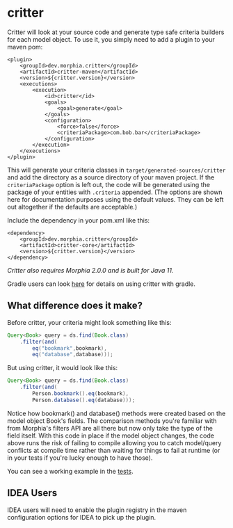 critter
=======

Critter will look at your source code and generate type safe criteria builders for
each model object.  To use it, you simply need to add a plugin to your maven pom:

    <plugin>
        <groupId>dev.morphia.critter</groupId>
        <artifactId>critter-maven</artifactId>
        <version>${critter.version}</version>
        <executions>
            <execution>
                <id>critter</id>
                <goals>
                    <goal>generate</goal>
                </goals>
                <configuration>
                    <force>false</force>
                    <criteriaPackage>com.bob.bar</criteriaPackage>
                </configuration>
            </execution>
        </executions>
    </plugin>

This will generate your criteria classes in `target/generated-sources/critter` and add the directory as a source
directory of your maven project.  If the `criteriaPackage` option is left out, the code
will be generated using the package of your entities with `.criteria` appended. (The options are shown here for
documentation purposes using the default values.  They can be left out altogether if the defaults are acceptable.)

Include the dependency in your pom.xml like this:

    <dependency>
        <groupId>dev.morphia.critter</groupId>
        <artifactId>critter-core</artifactId>
        <version>${critter.version}</version>
    </dependency>

*Critter also requires Morphia 2.0.0 and is built for Java 11.*

Gradle users can look [here](gradle/README.md) for details on using critter with gradle.

What difference does it make?
-----------------------------
Before critter, your criteria might look something like this:

```java
Query<Book> query = ds.find(Book.class)
    .filter(and(
        eq("bookmark",bookmark),
        eq("database",database)));
```

But using critter, it would look like this:

```java
Query<Book> query = ds.find(Book.class)
    .filter(and(
        Person.bookmark().eq(bookmark),
        Person.database().eq(database)));
```

Notice how bookmark() and database() methods were created based on the model object Book's fields.  The comparison
methods you're familiar with from Morphia's filters API are all there but now only take the type of the field itself.
With this code in place if the model object changes, the code above runs the risk of failing to compile allowing you to
catch model/query conflicts at compile time rather than waiting for things to fail at runtime (or in your tests if you're
lucky enough to have those).

You can see a working example in the [tests](https://github.com/MorphiaOrg/critter/tree/master/tests).


IDEA Users
----------

IDEA users will need to enable the plugin registry in the maven configuration options for IDEA to pick up the plugin.

